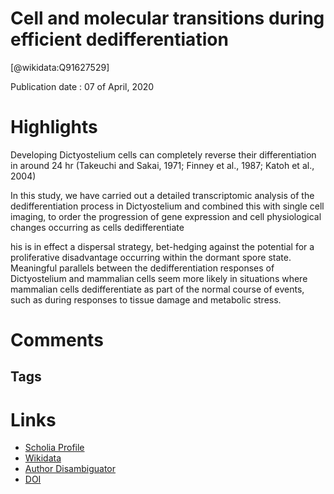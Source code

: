
Cell and molecular transitions during efficient dedifferentiation
=================================================================
  
  [@wikidata:Q91627529]  
  
Publication date : 07 of April, 2020  

# Highlights
 Developing Dictyostelium cells can completely reverse their differentiation in around 24 hr (Takeuchi and Sakai, 1971; Finney et al., 1987; Katoh et al., 2004)

 In this study, we have carried out a detailed transcriptomic analysis of the dedifferentiation process in Dictyostelium and combined this with single cell imaging, to order the progression of gene expression and cell physiological changes occurring as cells dedifferentiate

 his is in effect a dispersal strategy, bet-hedging against the potential for a proliferative disadvantage occurring within the dormant spore state. Meaningful parallels between the dedifferentiation responses of Dictyostelium and mammalian cells seem more likely in situations where mammalian cells dedifferentiate as part of the normal course of events, such as during responses to tissue damage and metabolic stress.
 
# Comments

## Tags

# Links
  
 * [Scholia Profile](https://scholia.toolforge.org/work/Q91627529)  
 * [Wikidata](https://www.wikidata.org/wiki/Q91627529)  
 * [Author Disambiguator](https://author-disambiguator.toolforge.org/work_item_oauth.php?id=Q91627529&batch_id=&match=1&author_list_id=&doit=Get+author+links+for+work)  
 * [DOI](https://doi.org/10.7554/ELIFE.55435)  

